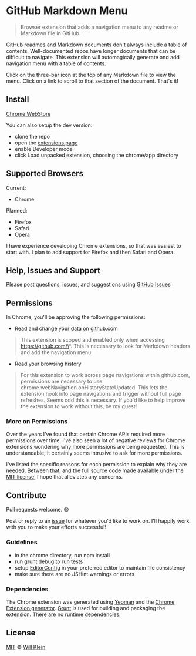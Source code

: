 # GitHub Markdown Menu

> Browser extension that adds a navigation menu to any readme or Markdown file in GitHub.

GitHub readmes and Markdown documents don't always include a table of contents. Well-documented repos have longer documents that can be difficult to navigate. This extension will automagically generate and add navigation menu with a table of contents.

Click on the three-bar icon at the top of any Markdown file to view the menu. Click on a link to scroll to that section of the document. That's it!

## Install

[Chrome WebStore](https://chrome.google.com/webstore/detail/github-markdown-menu/jekgocfoijmbgcjejohdgmojaejofdpo)

You can also setup the dev version:

- clone the repo
- open the [extensions page](chrome://extensions)
- enable Developer mode
- click Load unpacked extension, choosing the chrome/app directory

## Supported Browsers

Current:
- Chrome

Planned:
- Firefox
- Safari
- Opera

I have experience developing Chrome extensions, so that was easiest to start with. I plan to add support for Firefox and then Safari and Opera.

## Help, Issues and Support

Please post questions, issues, and suggestions using [GitHub Issues](https://github.com/willklein/github-markdown-menu/issues)

## Permissions

In Chrome, you'll be approving the following permissions:
- Read and change your data on github.com
> This extension is scoped and enabled only when accessing https://github.com/\*. This is necessary to look for Markdown headers and add the navigation menu.

- Read your browsing history
> For this extension to work across page navigations within github.com, permissions are necessary to use chrome.webNavigation.onHistoryStateUpdated. This lets the extension hook into page navigations and trigger without full page refreshes. Seems odd this is necessary. If you'd like to help improve the extension to work without this, be my guest!

### More on Permissions

Over the years I've found that certain Chrome APIs required more permissions over time. I've also seen a lot of negative reviews for Chrome extensions wondering why more permissions are being requested. This is understandable; it certainly seems intrusive to ask for more permissions.

I've listed the specific reasons for each permission to explain why they are needed. Between that, and the full source code made available under the [MIT license](http://mit-license.org/), I hope that alleviates any concerns.

## Contribute

Pull requests welcome. :smile:

Post or reply to an [issue](https://github.com/willklein/github-markdown-menu/issues) for whatever you'd like to work on. I'll happily work with you to make your efforts successful!

### Guidelines

- in the chrome directory, run npm install
- run grunt debug to run tests
- setup [EditorConfig](http://editorconfig.org/) in your preferred editor to maintain file consistency
- make sure there are no JSHint warnings or errors

### Dependencies

The Chrome extension was generated using [Yeoman](http://yeoman.io) and the [Chrome Extension generator](https://github.com/yeoman/generator-chrome-extension). [Grunt](http://gruntjs.com/) is used for building and packaging the extension. There are no runtime dependencies.

## License

[MIT](http://mit-license.org/) © [Will Klein](http://willkle.in)
